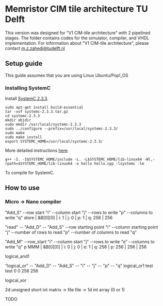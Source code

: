 # Memristor CIM tile architecture TU Delft
This version was designed for "V1 CIM-tile architecture" with 2 pipelined stages. The folder contains codes for the simulator, compiler, and VHDL implementation. For information about "V1 CIM-tile architecture", please contact m.z.zahedi@tudelft.nl 

## Setup guide
This guide assumes that you are using Linux Ubuntu/Pop!_OS

### Installing SystemC
Install [SystemC 2.3.3](https://www.accellera.org/downloads/standards/systemc).

```
sudo apt-get install build-essential
tar -xvf systemc-2.3.3.tar.gz
cd systemc-2.3.3
mkdir objdir
sudo mkdir /usr/local/systemc-2.3.3
sudo ../configure --prefix=/usr/local/systemc-2.3.3/
sudo make
sudo make install
export SYSTEMC_HOME=/usr/local/systemc-2.3.3/
```

More detailed instructions [here](https://howto.tech.blog/2016/11/27/installing-systemc-2-3-1/).

```
g++ -I. -I$SYSTEMC_HOME/include -L. -L$SYSTEMC_HOME/lib-linux64 -Wl,-rpath=$SYSTEMC_HOME/lib-linux64 -o hello hello.cpp -lsystemc -lm
```

To compile for SystemC.

## How to use

### Micro -> Nano compiler
"Add_S" --row start "i" --column start "j" --rows to write "p" --columns to write "q"
store | &B[0][0] | i: 1 | j: 0 | p: 1 | q: 256 | 256

"read" -- "Add_D" -- "Add_S" --row starting point "i" --column starting point "j" --number of rows to read "p" --number of columns to read "q"

"Add_M" --row_start "i" --column start "j" --rows to write "e" --columns to write "q" p
MMM | &B[0][0] | i: 0 | j: 0 | e: 1 | q: 256 | p: 256 | 256 | 256

logical_and1

"logical_or" -- "Add_D" -- "Add_S" -- "i" -- "j" -- "p" --  "q"
logical_or1 test test 0 0 256 256

logical_xor

2d unsigned short int matrix -> file
file -> 1d int array (0 or 1)

TODO